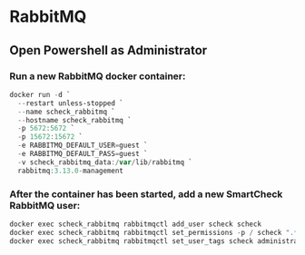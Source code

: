 # RabbitMQ

## Open Powershell as Administrator

### Run a new RabbitMQ docker container:
```powershell
docker run -d `
  --restart unless-stopped `
  --name scheck_rabbitmq `
  --hostname scheck_rabbitmq `
  -p 5672:5672 `
  -p 15672:15672 `
  -e RABBITMQ_DEFAULT_USER=guest `
  -e RABBITMQ_DEFAULT_PASS=guest `
  -v scheck_rabbitmq_data:/var/lib/rabbitmq `
  rabbitmq:3.13.0-management
```

### After the container has been started, add a new SmartCheck RabbitMQ user:
```powershell
docker exec scheck_rabbitmq rabbitmqctl add_user scheck scheck
docker exec scheck_rabbitmq rabbitmqctl set_permissions -p / scheck ".*" ".*" ".*"
docker exec scheck_rabbitmq rabbitmqctl set_user_tags scheck administrator
```
